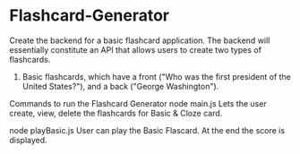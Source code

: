 # Flashcard-Generator

Create the backend for a basic flashcard application. The backend will essentially constitute an API that allows users to create two types of flashcards.

1. Basic flashcards, which have a front ("Who was the first president of the United States?"), and a back ("George Washington").


Commands to run the Flashcard Generator
node main.js
Lets the user create, view, delete the flashcards for Basic & Cloze card.

node playBasic.js 
User can play the Basic Flascard. At the end the score is displayed.
